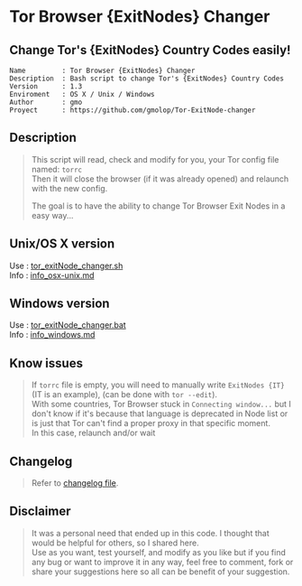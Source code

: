 Tor Browser {ExitNodes} Changer
===

Change Tor's {ExitNodes} Country Codes easily!
---

    Name         : Tor Browser {ExitNodes} Changer
    Description  : Bash script to change Tor's {ExitNodes} Country Codes
    Version      : 1.3
    Enviroment   : OS X / Unix / Windows
    Author       : gmo
    Proyect      : https://github.com/gmolop/Tor-ExitNode-changer

Description
---

> This script will read, check and modify for you, your Tor config file named: `torrc`  
> Then it will close the browser (if it was already opened) and relaunch with the new config.
>  
> The goal is to have the ability to change Tor Browser Exit Nodes in a easy way...  

Unix/OS X version
---
Use  : [tor_exitNode_changer.sh](https://github.com/gmolop/Tor-ExitNode-changer/blob/master/dist/tor_exitNode_changer.sh)  
Info : [info_osx-unix.md](https://github.com/gmolop/Tor-ExitNode-changer/blob/master/info_osx-unix.md)  

Windows version
---
Use  : [tor_exitNode_changer.bat](https://github.com/gmolop/Tor-ExitNode-changer/blob/master/dist/tor_exitNode_changer.bat)  
Info : [info_windows.md](https://github.com/gmolop/Tor-ExitNode-changer/blob/master/info_windows.md)  

Know issues
---

> If `torrc` file is empty, you will need to manually write `ExitNodes {IT}` (IT is an example), (can be done with `tor --edit`).  
> With some countries, Tor Browser stuck in `Connecting window...` but I don't know if it's because that language is deprecated in Node list or is just that Tor can't find a proper proxy in that specific moment.  
> In this case, relaunch and/or wait

Changelog
---

> Refer to [changelog file](https://github.com/gmolop/Tor-ExitNode-changer/blob/master/CHANGELOG.md).

Disclaimer
---

> It was a personal need that ended up in this code. I thought that would be helpful for others, so I shared here.  
> Use as you want, test yourself, and modify as you like but if you find any bug or want to improve it in any way, feel free to comment, fork or share your suggestions here so all can be benefit of your suggestion.